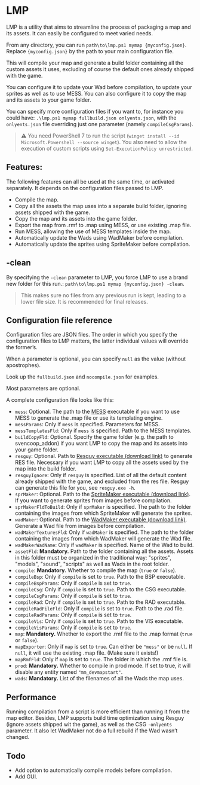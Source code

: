 # LMP

LMP is a utility that aims to streamline the process of packaging a map and its assets. It can easily be configured to meet varied needs.

From any directory, you can run ``path\to\lmp.ps1 mymap {myconfig.json}``. Replace ``{myconfig.json}`` by the path to your main configuration file.

This will compile your map and generate a build folder containing all the custom assets it uses, excluding of course the default ones already shipped with the game.

You can configure it to update your Wad before compilation, to update your sprites as well as to use MESS. You can also configure it to copy the map and its assets to your game folder.

You can specify more configuration files if you want to, for instance you could have: ``.\lmp.ps1 mymap fullbuild.json onlyents.json``, with the ``onlyents.json`` file overriding just one parameter (namely ``compileCsgParams``).

> :warning: You need PowerShell 7 to run the script (``winget install --id Microsoft.Powershell --source winget``). You also need to allow the execution of custom scripts using ``Set-ExecutionPolicy unrestricted``.

## Features:

The following features can all be used at the same time, or activated separately. It depends on the configuration files passed to LMP.

 - Compile the map.
 - Copy all the assets the map uses into a separate build folder, ignoring assets shipped with the game.
 - Copy the map and its assets into the game folder.
 - Export the map from .rmf to .map using MESS, or use existing .map file.
 - Run MESS, allowing the use of MESS templates inside the map.
 - Automatically update the Wads using WadMaker before compilation.
 - Automatically update the sprites using SpriteMaker before compilation.

## -clean

By specifying the ``-clean`` parameter to LMP, you force LMP to use a brand new folder for this run.: ``path\to\lmp.ps1 mymap {myconfig.json} -clean``.

> This makes sure no files from any previous run is kept, leading to a lower file size. It is recommended for final releases.

## Configuration file reference

Configuration files are JSON files. The order in which you specify the configuration files to LMP matters, the latter individual values will override the former’s.

When a parameter is optional, you can specify ``null`` as the value (without apostrophes).

Look up the ``fullbuild.json`` and ``nocompile.json`` for examples.

Most parameters are optional.

A complete configuration file looks like this:

 - ``mess``: Optional. The path to the [MESS](https://github.com/pwitvoet/mess) executable if you want to use MESS to generate the .map file or use its templating engine.
 - ``messParams``: Only if ``mess`` is specified. Parameters for MESS.
 - ``messTemplatesFld``: Only if ``mess`` is specified. Path to the MESS templates.
 - ``buildCopyFld``: Optional. Specify the game folder (e.g. the path to svencoop_addon) if you want LMP to copy the map and its assets into your game folder.
 - ``resguy``: Optional. Path to [Resguy executable (download link)](https://github.com/wootguy/resguy/releases) to generate RES file. Necessary if you want LMP to copy all the assets used by the map into the build folder.
 - ``resguyIgnore``: Only if ``resguy`` is specified. List of all the default content already shipped with the game, and excluded from the res file. Resguy can generate this file for you, see ``resguy.exe -h``.
 - ``sprMaker``: Optional. Path to the [SpriteMaker executable (download link)](https://github.com/pwitvoet/wadmaker/releases). If you want to generate sprites from images before compilation.
 - ``sprMakerFldToBuild``: Only if ``sprMaker`` is specified. The path to the folder containing the images from which SpriteMaker will generate the sprites.
 - ``wadMaker``: Optional. Path to the [WadMaker executable (download link)](https://github.com/pwitvoet/wadmaker/releases). Generate a Wad file from images before compilation.
 - ``wadMakerTexturesFld``: Only if ``wadMaker`` is specified. The path to the folder containing the images from which WadMaker will generate the Wad file.
 - ``wadMakerWadName``: Only if ``wadMaker`` is specified. Name of the Wad to build.
 - ``assetFld``: **Mandatory.** Path to the folder containing all the assets. Assets in this folder must be organized in the traditional way: "sprites", "models", "sound", "scripts" as well as Wads in the root folder.
 - ``compile``: **Mandatory.** Whether to compile the map (``true`` or ``false``).
 - ``compileBsp``: Only if ``compile`` is set to ``true``. Path to the BSP executable.
 - ``compileBspParams``: Only if ``compile`` is set to ``true``.
 - ``compileCsg``: Only if ``compile`` is set to ``true``. Path to the CSG executable.
 - ``compileCsgParams``: Only if ``compile`` is set to ``true``.
 - ``compileRad``: Only if ``compile`` is set to ``true``. Path to the RAD executable.
 - ``compileRadFileFld``: Only if ``compile`` is set to ``true``. Path to the .rad file.
 - ``compileRadParams``: Only if ``compile`` is set to ``true``.
 - ``compileVis``: Only if ``compile`` is set to ``true``. Path to the VIS executable.
 - ``compileVisParams``: Only if ``compile`` is set to ``true``.
 - ``map``: **Mandatory.** Whether to export the .rmf file to the .map format (``true`` or ``false``).
 - ``mapExporter``: Only if ``map`` is set to ``true``. Can either be ``"mess"`` or be ``null``. If ``null``, it will use the existing .map file. (Make sure it exists!)
 - ``mapRmfFld``: Only if ``map`` is set to ``true``. The folder in which the .rmf file is.
 - ``prod``: **Mandatory.** Whether to compile in prod mode. If set to true, it will disable any entity named ``"mm_devmapstart"``.
 - ``wads``: **Mandatory.** List of the filenames of all the Wads the map uses.

## Performance

Running compilation from a script is more efficient than running it from the map editor. Besides, LMP supports build time optimization using Resguy (ignore assets shipped wit the game), as well as the CSG ``-onlyents`` parameter. It also let WadMaker not do a full rebuild if the Wad wasn’t changed.

## Todo

 - Add option to automatically compile models before compilation.
 - Add GUI.

